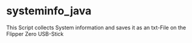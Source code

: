 # systeminfo_java
 This Script collects System information and saves it as an txt-File on the Flipper Zero USB-Stick
